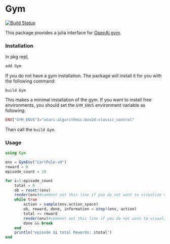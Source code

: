 # Gym

[![Build Status](https://travis-ci.org/ozanarkancan/Gym.jl.svg?branch=master)](https://travis-ci.org/ozanarkancan/Gym.jl)

This package provides a julia interface for [OpenAi gym](https://github.com/openai/gym).

### Installation
In pkg repl,
```julia
add Gym
```

If you do not have a gym installation. The package will install it for you with the following command:
```
build Gym
```
This makes a minimal installation of the gym. If you want to install free environments, 
you should set the `GYM_ENVS` environment variable as following:

```julia
ENV["GYM_ENVS"]="atari:algorithmic:box2d:classic_control"
```
Then call the `build Gym`.

### Usage

```julia
using Gym

env = GymEnv("CartPole-v0")
reward = 0
episode_count = 10

for i=1:episode_count
    total = 0
    ob = reset!(env)
    render(env)#comment out this line if you do not want to visualize the environment
    while true
        action = sample(env.action_space)
        ob, reward, done, information = step!(env, action)
        total += reward
        render(env)#comment out this line if you do not want to visualize the environment
        done && break
    end
    println("episode $i total Rewards: $total")
end
```
